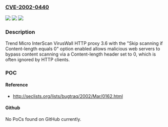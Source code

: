 ### [CVE-2002-0440](https://cve.mitre.org/cgi-bin/cvename.cgi?name=CVE-2002-0440)
![](https://img.shields.io/static/v1?label=Product&message=n%2Fa&color=blue)
![](https://img.shields.io/static/v1?label=Version&message=n%2Fa&color=blue)
![](https://img.shields.io/static/v1?label=Vulnerability&message=n%2Fa&color=brighgreen)

### Description

Trend Micro InterScan VirusWall HTTP proxy 3.6 with the "Skip scanning if Content-length equals 0" option enabled allows malicious web servers to bypass content scanning via a Content-length header set to 0, which is often ignored by HTTP clients.

### POC

#### Reference
- http://seclists.org/lists/bugtraq/2002/Mar/0162.html

#### Github
No PoCs found on GitHub currently.

